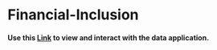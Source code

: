 # Financial-Inclusion

#### Use this [Link](https://share.streamlit.io/grivine-19/financial-inclusion/main/app.py) to view and interact with the data application.

